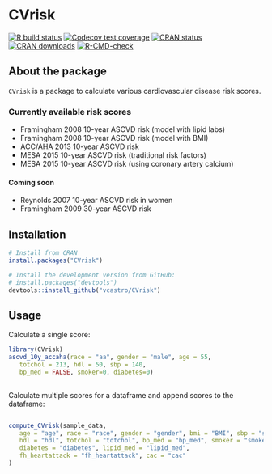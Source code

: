 
# CVrisk

<!-- badges: start -->
[![R build status](https://github.com/vcastro/CVrisk/workflows/R-CMD-check/badge.svg)](https://github.com/vcastro/CVrisk/actions)
[![Codecov test coverage](https://codecov.io/gh/vcastro/CVrisk/branch/master/graph/badge.svg)](https://app.codecov.io/gh/vcastro/CVrisk?branch=master)
[![CRAN status](https://www.r-pkg.org/badges/version/CVrisk)](https://CRAN.R-project.org/package=CVrisk)
[![CRAN downloads](https://cranlogs.r-pkg.org/badges/grand-total/CVrisk)](https://CRAN.R-project.org/package=CVrisk)
[![R-CMD-check](https://github.com/vcastro/CVrisk/actions/workflows/R-CMD-check.yaml/badge.svg)](https://github.com/vcastro/CVrisk/actions/workflows/R-CMD-check.yaml)
<!-- badges: end -->


## About the package

`CVrisk` is a  package to calculate various cardiovascular disease risk scores. 

### Currently available risk scores

- Framingham 2008 10-year ASCVD risk (model with lipid labs)
- Framingham 2008 10-year ASCVD risk (model with BMI)
- ACC/AHA 2013 10-year ASCVD risk 
- MESA 2015 10-year ASCVD risk (traditional risk factors)
- MESA 2015 10-year ASCVD risk (using coronary artery calcium)


#### Coming soon

- Reynolds 2007 10-year ASCVD risk in women
- Framingham 2009 30-year ASCVD risk

## Installation

``` r
# Install from CRAN
install.packages("CVrisk")

# Install the development version from GitHub:
# install.packages("devtools")
devtools::install_github("vcastro/CVrisk")
```

## Usage

Calculate a single score:

``` r
library(CVrisk)
ascvd_10y_accaha(race = "aa", gender = "male", age = 55, 
   totchol = 213, hdl = 50, sbp = 140, 
   bp_med = FALSE, smoker=0, diabetes=0)
   
```

Calculate multiple scores for a dataframe and append scores to the
dataframe:

``` r

compute_CVrisk(sample_data,
   age = "age", race = "race", gender = "gender", bmi = "BMI", sbp = "sbp",
   hdl = "hdl", totchol = "totchol", bp_med = "bp_med", smoker = "smoker",
   diabetes = "diabetes", lipid_med = "lipid_med",
   fh_heartattack = "fh_heartattack", cac = "cac"
)

```

